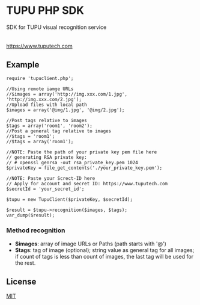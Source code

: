 # TUPU PHP SDK

SDK for TUPU visual recognition service
######  
<https://www.tuputech.com>

## Example

```
require 'tupuclient.php';

//Using remote iamge URLs
//$images = array('http://img.xxx.com/1.jpg', 'http://img.xxx.com/2.jpg');
//Upload files with local path
$images = array('@img/1.jpg', '@img/2.jpg');

//Post tags relative to images
$tags = array('room1', 'room2');
//Post a general tag relative to images
//$tags = 'room1';
//$tags = array('room1');

//NOTE: Paste the path of your private key pem file here
// generating RSA private key:
// # openssl genrsa -out rsa_private_key.pem 1024
$privateKey = file_get_contents('./your_private_key.pem');

//NOTE: Paste your Screct-ID here
// Apply for account and secret ID: https://www.tuputech.com
$secretId = 'your_secret_id';

$tupu = new TupuClient($privateKey, $secretId);

$result = $tupu->recognition($images, $tags);
var_dump($result);
```

### Method recognition
- **$images**: array of image URLs or Paths (path starts with '@')
- **$tags**: tag of image (optional); string value as general tag for all images; if count of tags is less than count of images, the last tag will be used for the rest.

## License

[MIT](http://www.opensource.org/licenses/mit-license.php)
